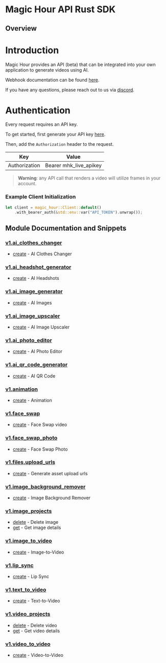 
# Magic Hour API Rust SDK

## Overview

# Introduction 

Magic Hour provides an API (beta) that can be integrated into your own application to generate videos using AI. 

Webhook documentation can be found [here](https://magichour.ai/docs/webhook).

If you have any questions, please reach out to us via [discord](https://discord.gg/JX5rgsZaJp).

# Authentication

Every request requires an API key.

To get started, first generate your API key [here](https://magichour.ai/settings/developer).

Then, add the `Authorization` header to the request.

| Key | Value |
|-|-|
| Authorization | Bearer mhk_live_apikey |

> **Warning**: any API call that renders a video will utilize frames in your account.


### Example Client Initialization

```rust
let client = magic_hour::Client::default()
    .with_bearer_auth(&std::env::var("API_TOKEN").unwrap());
```

## Module Documentation and Snippets

### [v1.ai_clothes_changer](src/resources/v1/ai_clothes_changer/README.md)

* [create](src/resources/v1/ai_clothes_changer/README.md#create) - AI Clothes Changer

### [v1.ai_headshot_generator](src/resources/v1/ai_headshot_generator/README.md)

* [create](src/resources/v1/ai_headshot_generator/README.md#create) - AI Headshots

### [v1.ai_image_generator](src/resources/v1/ai_image_generator/README.md)

* [create](src/resources/v1/ai_image_generator/README.md#create) - AI Images

### [v1.ai_image_upscaler](src/resources/v1/ai_image_upscaler/README.md)

* [create](src/resources/v1/ai_image_upscaler/README.md#create) - AI Image Upscaler

### [v1.ai_photo_editor](src/resources/v1/ai_photo_editor/README.md)

* [create](src/resources/v1/ai_photo_editor/README.md#create) - AI Photo Editor

### [v1.ai_qr_code_generator](src/resources/v1/ai_qr_code_generator/README.md)

* [create](src/resources/v1/ai_qr_code_generator/README.md#create) - AI QR Code

### [v1.animation](src/resources/v1/animation/README.md)

* [create](src/resources/v1/animation/README.md#create) - Animation

### [v1.face_swap](src/resources/v1/face_swap/README.md)

* [create](src/resources/v1/face_swap/README.md#create) - Face Swap video

### [v1.face_swap_photo](src/resources/v1/face_swap_photo/README.md)

* [create](src/resources/v1/face_swap_photo/README.md#create) - Face Swap Photo

### [v1.files.upload_urls](src/resources/v1/files/upload_urls/README.md)

* [create](src/resources/v1/files/upload_urls/README.md#create) - Generate asset upload urls

### [v1.image_background_remover](src/resources/v1/image_background_remover/README.md)

* [create](src/resources/v1/image_background_remover/README.md#create) - Image Background Remover

### [v1.image_projects](src/resources/v1/image_projects/README.md)

* [delete](src/resources/v1/image_projects/README.md#delete) - Delete image
* [get](src/resources/v1/image_projects/README.md#get) - Get image details

### [v1.image_to_video](src/resources/v1/image_to_video/README.md)

* [create](src/resources/v1/image_to_video/README.md#create) - Image-to-Video

### [v1.lip_sync](src/resources/v1/lip_sync/README.md)

* [create](src/resources/v1/lip_sync/README.md#create) - Lip Sync

### [v1.text_to_video](src/resources/v1/text_to_video/README.md)

* [create](src/resources/v1/text_to_video/README.md#create) - Text-to-Video

### [v1.video_projects](src/resources/v1/video_projects/README.md)

* [delete](src/resources/v1/video_projects/README.md#delete) - Delete video
* [get](src/resources/v1/video_projects/README.md#get) - Get video details

### [v1.video_to_video](src/resources/v1/video_to_video/README.md)

* [create](src/resources/v1/video_to_video/README.md#create) - Video-to-Video

<!-- MODULE DOCS END -->
